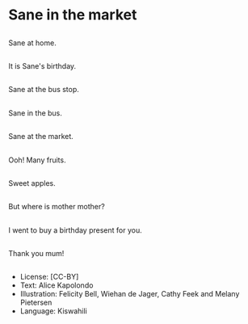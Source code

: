 # Sane in the market

##
Sane at home.

##
It is Sane's birthday.

##
Sane at the bus stop.

##
Sane in the bus.

##
Sane at the market.

##
Ooh! Many fruits.

##
Sweet apples.

##
But where is mother
mother?

##
I went to buy a birthday
present for you.

##
Thank you mum!

##
* License: [CC-BY]
* Text: Alice Kapolondo
* Illustration: Felicity Bell, Wiehan de Jager, Cathy Feek
and Melany Pietersen
* Language: Kiswahili
